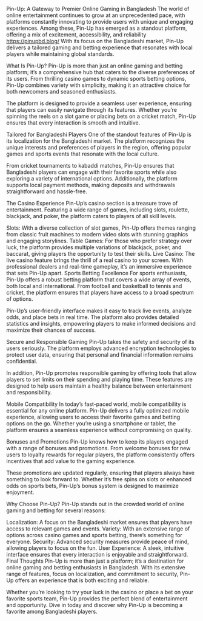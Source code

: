 Pin-Up: A Gateway to Premier Online Gaming in Bangladesh
The world of online entertainment continues to grow at an unprecedented pace, with platforms constantly innovating to provide users with unique and engaging experiences. Among these, Pin-Up has emerged as a standout platform, offering a mix of excitement, accessibility, and reliability https://pinupbd.blog/ With its focus on the Bangladeshi market, Pin-Up delivers a tailored gaming and betting experience that resonates with local players while maintaining global standards.

What Is Pin-Up?
Pin-Up is more than just an online gaming and betting platform; it’s a comprehensive hub that caters to the diverse preferences of its users. From thrilling casino games to dynamic sports betting options, Pin-Up combines variety with simplicity, making it an attractive choice for both newcomers and seasoned enthusiasts.

The platform is designed to provide a seamless user experience, ensuring that players can easily navigate through its features. Whether you’re spinning the reels on a slot game or placing bets on a cricket match, Pin-Up ensures that every interaction is smooth and intuitive.

Tailored for Bangladeshi Players
One of the standout features of Pin-Up is its localization for the Bangladeshi market. The platform recognizes the unique interests and preferences of players in the region, offering popular games and sports events that resonate with the local culture.

From cricket tournaments to kabaddi matches, Pin-Up ensures that Bangladeshi players can engage with their favorite sports while also exploring a variety of international options. Additionally, the platform supports local payment methods, making deposits and withdrawals straightforward and hassle-free.

The Casino Experience
Pin-Up’s casino section is a treasure trove of entertainment. Featuring a wide range of games, including slots, roulette, blackjack, and poker, the platform caters to players of all skill levels.

Slots: With a diverse collection of slot games, Pin-Up offers themes ranging from classic fruit machines to modern video slots with stunning graphics and engaging storylines.
Table Games: For those who prefer strategy over luck, the platform provides multiple variations of blackjack, poker, and baccarat, giving players the opportunity to test their skills.
Live Casino: The live casino feature brings the thrill of a real casino to your screen. With professional dealers and real-time gameplay, it’s an immersive experience that sets Pin-Up apart.
Sports Betting Excellence
For sports enthusiasts, Pin-Up offers a robust betting platform that covers a wide array of events, both local and international. From football and basketball to tennis and cricket, the platform ensures that players have access to a broad spectrum of options.

Pin-Up’s user-friendly interface makes it easy to track live events, analyze odds, and place bets in real time. The platform also provides detailed statistics and insights, empowering players to make informed decisions and maximize their chances of success.

Secure and Responsible Gaming
Pin-Up takes the safety and security of its users seriously. The platform employs advanced encryption technologies to protect user data, ensuring that personal and financial information remains confidential.

In addition, Pin-Up promotes responsible gaming by offering tools that allow players to set limits on their spending and playing time. These features are designed to help users maintain a healthy balance between entertainment and responsibility.

Mobile Compatibility
In today’s fast-paced world, mobile compatibility is essential for any online platform. Pin-Up delivers a fully optimized mobile experience, allowing users to access their favorite games and betting options on the go. Whether you’re using a smartphone or tablet, the platform ensures a seamless experience without compromising on quality.

Bonuses and Promotions
Pin-Up knows how to keep its players engaged with a range of bonuses and promotions. From welcome bonuses for new users to loyalty rewards for regular players, the platform consistently offers incentives that add value to the gaming experience.

These promotions are updated regularly, ensuring that players always have something to look forward to. Whether it’s free spins on slots or enhanced odds on sports bets, Pin-Up’s bonus system is designed to maximize enjoyment.

Why Choose Pin-Up?
Pin-Up stands out in the crowded world of online gaming and betting for several reasons:

Localization: A focus on the Bangladeshi market ensures that players have access to relevant games and events.
Variety: With an extensive range of options across casino games and sports betting, there’s something for everyone.
Security: Advanced security measures provide peace of mind, allowing players to focus on the fun.
User Experience: A sleek, intuitive interface ensures that every interaction is enjoyable and straightforward.
Final Thoughts
Pin-Up is more than just a platform; it’s a destination for online gaming and betting enthusiasts in Bangladesh. With its extensive range of features, focus on localization, and commitment to security, Pin-Up offers an experience that is both exciting and reliable.

Whether you’re looking to try your luck in the casino or place a bet on your favorite sports team, Pin-Up provides the perfect blend of entertainment and opportunity. Dive in today and discover why Pin-Up is becoming a favorite among Bangladeshi players.
